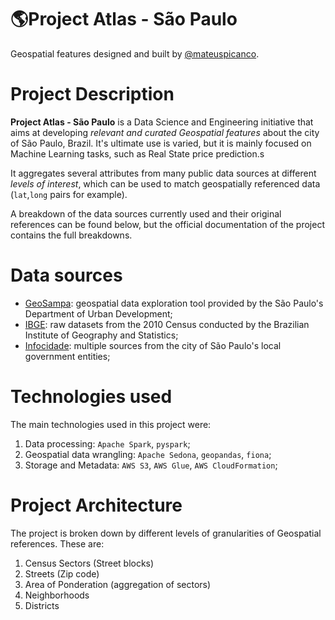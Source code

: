 # :earth_americas:Project Atlas - São Paulo
Geospatial features designed and built by [@mateuspicanco](mailto:mlimagom@gmail.com).

# Project Description
**Project Atlas - São Paulo** is a Data Science and Engineering initiative that aims at developing *relevant and curated Geospatial features* about the city of São Paulo, Brazil. It's ultimate use is varied, but it is mainly focused on Machine Learning tasks, such as Real State price prediction.s 

It aggregates several attributes from many public data sources at different *levels of interest*, which can be used to match geospatially referenced data (`lat`,`long` pairs for example).

A breakdown of the data sources currently used and their original references can be found below, but the official documentation of the project contains the full breakdowns.

# Data sources
- [GeoSampa](http://geosampa.prefeitura.sp.gov.br/PaginasPublicas/_SBC.aspx): geospatial data exploration tool provided by the São Paulo's Department of Urban Development;
- [IBGE](https://downloads.ibge.gov.br/): raw datasets from the 2010 Census conducted by the Brazilian Institute of Geography and Statistics;
- [Infocidade](http://infocidade.prefeitura.sp.gov.br/): multiple sources from the city of São Paulo's local government entities;

# Technologies used
The main technologies used in this project were:
1. Data processing: `Apache Spark`, `pyspark`;
2. Geospatial data wrangling: `Apache Sedona`, `geopandas`, `fiona`;
3. Storage and Metadata: `AWS S3`, `AWS Glue`, `AWS CloudFormation`;

# Project Architecture 

The project is broken down by different levels of granularities of Geospatial references. These are:

1. Census Sectors (Street blocks)
2. Streets (Zip code) 
3. Area of Ponderation (aggregation of sectors)
4. Neighborhoods
5. Districts